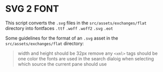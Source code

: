# SVG 2 FONT

This script converts the `.svg` files in the `src/assets/exchanges/flat` directory into fontfaces `.ttf` `.woff` `.woff2` `.svg` `.eot`

Some guidelines for the format of an `.svg` asset in the `src/assets/exchanges/flat` directory:
> width and height should be 32px
> remove any `<xml>` tags
> should be one color
> the fonts are used in the search dialoig when selecting which source the current pane should use